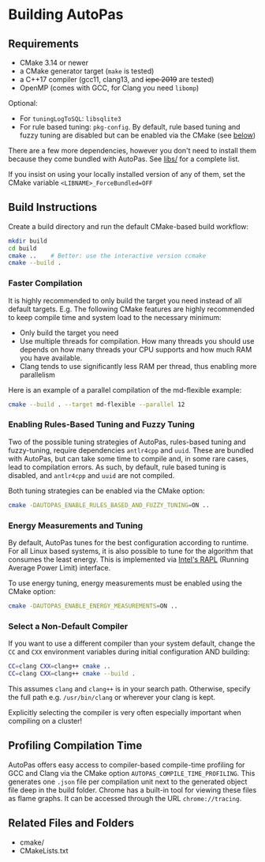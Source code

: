 # Building AutoPas

## Requirements
* CMake 3.14 or newer
* a CMake generator target (`make` is tested)
* a C++17 compiler (gcc11, clang13, and ~~icpc 2019~~ are tested)
* OpenMP (comes with GCC, for Clang you need `libomp`)

Optional:
* For `tuningLogToSQL`: `libsqlite3`
* For rule based tuning: `pkg-config`. By default, rule based tuning and fuzzy tuning are disabled but can be enabled via the CMake 
(see [below](#rules-based-tuning-fuzzy-tuning))

There are a few more dependencies, however you don't need to install them because they come bundled with AutoPas.
See [libs/](/libs) for a complete list.

If you insist on using your locally installed version of any of them, set the CMake variable `<LIBNAME>_ForceBundled=OFF`

## Build Instructions
Create a build directory and run the default CMake-based build workflow:
```bash
mkdir build
cd build
cmake ..    # Better: use the interactive version ccmake
cmake --build .
```

### Faster Compilation
It is highly recommended to only build the target you need instead of all default targets. E.g.
The following CMake features are highly recommended to keep compile time and system load to the necessary minimum:
- Only build the target you need
- Use multiple threads for compilation.
  How many threads you should use depends on how many threads your CPU supports and how much RAM you have available.
- Clang tends to use significantly less RAM per thread, thus enabling more parallelism

Here is an example of a parallel compilation of the md-flexible example:
```bash
cmake --build . --target md-flexible --parallel 12
```

### Enabling Rules-Based Tuning and Fuzzy Tuning
<a id="rules-based-tuning-fuzzy-tuning"></a>


Two of the possible tuning strategies of AutoPas, rules-based tuning and fuzzy-tuning, require dependencies `antlr4cpp` and `uuid`. These
are bundled with AutoPas, but can take some time to compile and, in some rare cases, lead to compilation errors. 
As such, by default, rule based tuning is disabled, and `antlr4cpp` and `uuid` are not compiled.

Both tuning strategies can be enabled via the CMake option:
```bash
cmake -DAUTOPAS_ENABLE_RULES_BASED_AND_FUZZY_TUNING=ON .. 
```

### Energy Measurements and Tuning

By default, AutoPas tunes for the best configuration according to runtime. For all Linux based systems, it is also possible to tune
for the algorithm that consumes the least energy. This is implemented via [Intel's RAPL](https://www.intel.com/content/www/us/en/developer/articles/technical/software-security-guidance/advisory-guidance/running-average-power-limit-energy-reporting.html) 
(Running Average Power Limit) interface.

To use energy tuning, energy measurements must be enabled using the CMake option:
```bash
cmake -DAUTOPAS_ENABLE_ENERGY_MEASUREMENTS=ON .. 
```

### Select a Non-Default Compiler
If you want to use a different compiler than your system default, change the `CC` and `CXX` environment variables during initial configuration AND building:
```bash
CC=clang CXX=clang++ cmake ..
CC=clang CXX=clang++ cmake --build .
```

This assumes `clang` and `clang++` is in your search path.
Otherwise, specify the full path e.g. `/usr/bin/clang` or wherever your clang is kept.

Explicitly selecting the compiler is very often especially important when compiling on a cluster!

## Profiling Compilation Time 

AutoPas offers easy access to compiler-based compile-time profiling for GCC and Clang via the CMake option `AUTOPAS_COMPILE_TIME_PROFILING`.
This generates one `.json` file per compilation unit next to the generated object file deep in the build folder.
Chrome has a built-in tool for viewing these files as flame graphs.
It can be accessed through the URL `chrome://tracing`.

## Related Files and Folders
- cmake/
- CMakeLists.txt
